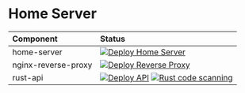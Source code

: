 # Home Server

| Component | Status |
| :--- | :--- |
| home-server | [![Deploy Home Server](https://github.com/duddu/home-server/actions/workflows/deploy-home-server.yml/badge.svg)](https://github.com/duddu/home-server/actions/workflows/deploy-home-server.yml) |
| nginx-reverse-proxy | [![Deploy Reverse Proxy](https://github.com/duddu/home-server/actions/workflows/deploy-reverse-proxy.yml/badge.svg)](https://github.com/duddu/home-server/actions/workflows/deploy-reverse-proxy.yml) |
| rust-api | [![Deploy API](https://github.com/duddu/home-server/actions/workflows/deploy-api.yml/badge.svg)](https://github.com/duddu/home-server/actions/workflows/deploy-api.yml) [![Rust code scanning](https://github.com/duddu/home-server/actions/workflows/rust-clippy.yml/badge.svg)](https://github.com/duddu/home-server/actions/workflows/rust-clippy.yml) |